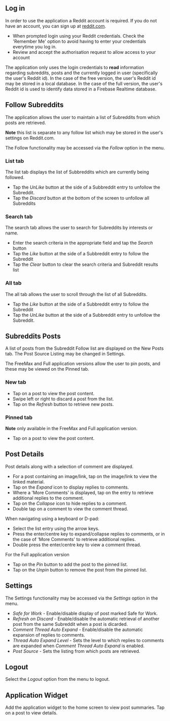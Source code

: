 ## Log in

In order to use the application a Reddit account is required.
If you do not have an account, you can sign up at [reddit.com](https://www.reddit.com/login).

* When prompted login using your Reddit credentials.
Check the 'Remember Me' option to avoid having to enter your credentials everytime you log in.
* Review and accept the authorisation request to allow access to your account

The application only uses the login credentials to **read** information regarding
subreddits, posts and the currently logged in user (specifically the user's Reddit id).
In the case of the free version, the user's Reddit id may be stored in a local database.
In the case of the full version, the user's Reddit id is used to identify data stored in a Firebase Realtime database.

## Follow Subreddits

The application allows the user to maintain a list of Subreddits from which posts are retrieved.

**Note** this list is separate to any follow list which may be stored in the
user's settings on Reddit.com.

The Follow functionality may be accessed via the *Follow* option in the menu.

### List tab
The list tab displays the list of Subbreddits which are currently being followed.

* Tap the *UnLike* button at the side of a Subbreddit entry to unfollow the Subreddit.
* Tap the *Discard* button at the bottom of the screen to unfollow all Subreddits

### Search tab
The search tab allows the user to search for Subreddits by interests or name.

* Enter the search criteria in the appropriate field and tap the *Search* button
* Tap the *Like* button at the side of a Subbreddit entry to follow the Subreddit
* Tap the *Clear* button to clear the search criteria and Subreddit results list

### All tab
The all tab allows the user to scroll through the list of all Subreddits.

* Tap the *Like* button at the side of a Subbreddit entry to follow the Subreddit
* Tap the *UnLike* button at the side of a Subbreddit entry to unfollow the Subreddit.

## Subreddits Posts

A list of posts from the Subreddit Follow list are displayed on the New Posts tab.
The Post Source Listing may be changed in Settings.

The FreeMax and Full application versions allow the user to pin posts,
and these may be viewed on the Pinned tab.

### New tab
* Tap on a post to view the post content.
* Swipe left or right to discard a post from the list.
* Tap on the *Refresh* button to retrieve new posts.

### Pinned tab
**Note** only available in the FreeMax and Full application version.

* Tap on a post to view the post content.


## Post Details
Post details along with a selection of comment are displayed.

* For a post containing an image/link, tap on the image/link to view the linked material.
* Tap on the *Expand* icon to display replies to comments.
* Where a 'More Comments' is displayed, tap on the entry to retrieve additional replies to the comment.
* Tap on the *Collapse* icon to hide replies to a comment.
* Double tap on a comment to view the comment thread.

When navigating using a keyboard or D-pad:
* Select the list entry using the arrow keys.
* Press the enter/centre key to expand/collapse replies to comments,
or in the case of 'More Comments' to retrieve additional replies.
* Double press the enter/centre key to view a comment thread.

For the Full application version
* Tap on the *Pin* button to add the post to the pinned list.
* Tap on the *Unpin* button to remove the post from the pinned list.

## Settings
The Settings functionality may be accessed via the *Settings* option in the menu.

* *Safe for Work* - Enable/disable display of post marked Safe for Work.
* *Refresh on Discard* - Enable/disable the automatic retrieval of another post from the same Subreddit when a post is dicarded.
* *Comment Thread Auto Expand* - Enable/disable the automatic expansion of replies to comments.
* *Thread Auto Expand Level* - Sets the level to which replies to comments are expanded when *Comment Thread Auto Expand* is enabled.
* *Post Source* - Sets the listing from which posts are retrieved.

## Logout
Select the *Logout* option from the menu to logout.

## Application Widget
Add the application widget to the home screen to view post summaries. Tap on a post to view details.